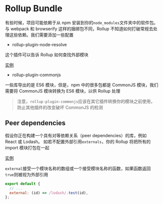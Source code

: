 # Rollup Bundle

有些时候，项目可能依赖于从 npm 安装到你的`node_modules`文件夹中的软件包。与 webpack 和 browserify
这样的捆绑包不同，Rollup 不知道如何打破常规去处理这些依赖。我们需要添加一些配置

- rollup-plugin-node-resolve

这个插件可以告诉 Rollup 如何查找外部模块

[实例](../src/roll-package/rollup.config.js)

- rollup-plugin-commonjs

一些库导出的是 ES6 模块，但是，npm 中的很多包都是 CommonJS 模块，我们需要将
CommonJS 模块转换为 ES6 模块，以供 Rollup 处理

> 注意，`rollup-plugin-commonjs`应该在其它插件转换你的模块之前使用，
> 防止其他插件的改变破坏 CommonJS 的检测

## Peer dependencies

假设你正在构建一个具有对等依赖关系（peer dependencies）的库，例如 React 或 Lodash。
如若不配置外部引用`externals`，你的 Rollup 将把所有的 import 模块打包在一起

[实例](../src/roll-package/main-peer.js)

`external`接受一个模块名称的数组或一个接受模块名称的函数，如果函数返回`true`则被视为外部引用

```js
export default {
  // ...
  external: (id) => /lodash/.test(id),
};
```

